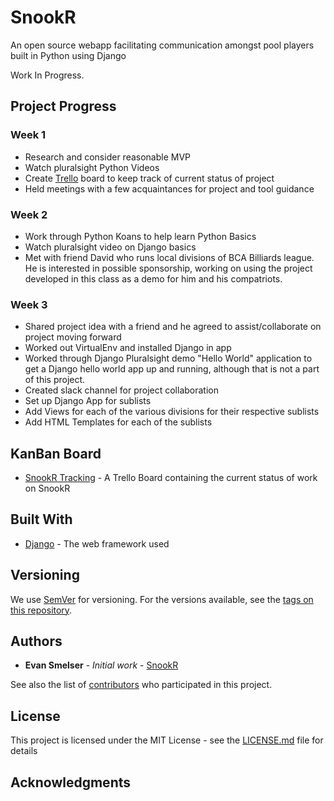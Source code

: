 # SnookR
An open source webapp facilitating communication amongst pool players built in Python using Django

Work In Progress.

## Project Progress

### Week 1

* Research and consider reasonable MVP
* Watch pluralsight Python Videos
* Create [Trello](https://trello.com/b/Rrb3Ud76) board to keep track of current status of project
* Held meetings with a few acquaintances for project and tool guidance 

### Week 2

* Work through Python Koans to help learn Python Basics
* Watch pluralsight video on Django basics
* Met with friend David who runs local divisions of BCA Billiards league. He is interested in possible
   sponsorship, working on using the project developed in this class as a demo for him and his
   compatriots.

### Week 3

* Shared project idea with a friend and he agreed to assist/collaborate on project moving forward
* Worked out VirtualEnv and installed Django in app
* Worked through Django Pluralsight demo "Hello World" application to get a Django hello world app up
   and running, although that is not a part of this project.
* Created slack channel for project collaboration
* Set up Django App for sublists
* Add Views for each of the various divisions for their respective sublists
* Add HTML Templates for each of the sublists


## KanBan Board

* [SnookR Tracking](https://trello.com/b/Rrb3Ud76) - A Trello Board containing the current status of work on SnookR

## Built With

* [Django](https://www.djangoproject.com/) - The web framework used

## Versioning

We use [SemVer](http://semver.org/) for versioning. For the versions available, see the [tags on this repository](https://github.com/esmelser/SnookR/tags). 

## Authors

* **Evan Smelser** - *Initial work* - [SnookR](https://github.com/esmelser/SnookR)

See also the list of [contributors](https://github.com/esmelser/SnookR/contributors) who participated in this project.

## License

This project is licensed under the MIT License - see the [LICENSE.md](LICENSE.md) file for details

## Acknowledgments


